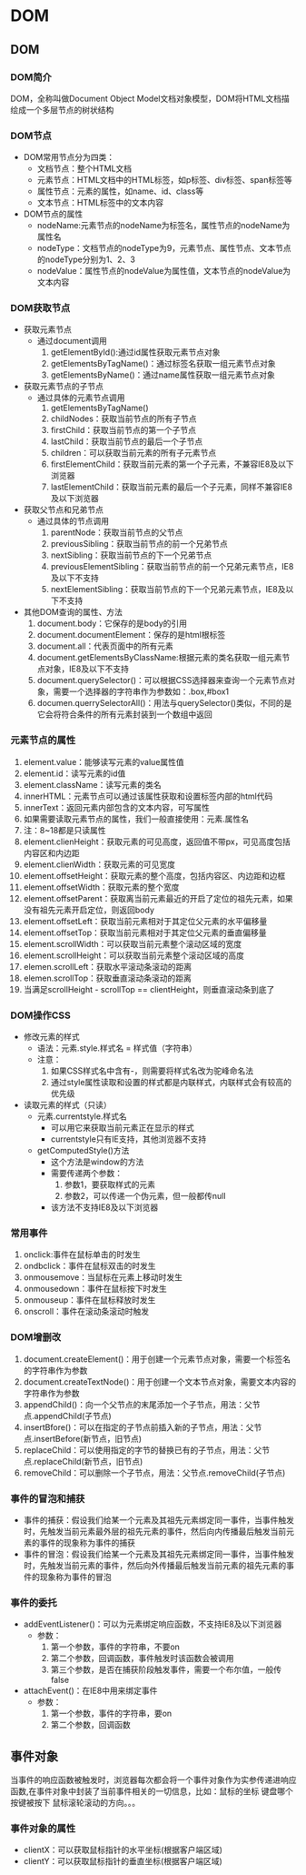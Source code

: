 # DOM
## DOM
### DOM简介
DOM，全称叫做Document Object Model文档对象模型，DOM将HTML文档描绘成一个多层节点的树状结构
### DOM节点
- DOM常用节点分为四类：
	- 文档节点：整个HTML文档
	- 元素节点：HTML文档中的HTML标签，如p标签、div标签、span标签等
	- 属性节点：元素的属性，如name、id、class等
	- 文本节点：HTML标签中的文本内容
- DOM节点的属性 
	- nodeName:元素节点的nodeName为标签名，属性节点的nodeName为属性名
	- nodeType：文档节点的nodeType为9，元素节点、属性节点、文本节点的nodeType分别为1、2、3
	- nodeValue：属性节点的nodeValue为属性值，文本节点的nodeValue为文本内容	
### DOM获取节点
- 获取元素节点
	- 通过document调用
		1. getElementById():通过id属性获取元素节点对象
		2. getElementsByTagName()：通过标签名获取一组元素节点对象
		3. getElementsByName()：通过name属性获取一组元素节点对象
- 获取元素节点的子节点
	- 通过具体的元素节点调用
		1. getElementsByTagName()
		2. childNodes：获取当前节点的所有子节点
		3. firstChild：获取当前节点的第一个子节点
		4. lastChild：获取当前节点的最后一个子节点
		5. children：可以获取当前元素的所有子元素节点
		6. firstElementChild：获取当前元素的第一个子元素，不兼容IE8及以下浏览器
		7. lastElementChild：获取当前元素的最后一个子元素，同样不兼容IE8及以下浏览器
- 获取父节点和兄弟节点
	- 通过具体的节点调用
		1. parentNode：获取当前节点的父节点
		2. previousSibling：获取当前节点的前一个兄弟节点
		3. nextSibling：获取当前节点的下一个兄弟节点
		4. previousElementSibling：获取当前节点的前一个兄弟元素节点，IE8及以下不支持
		5. nextElementSibling：获取当前节点的下一个兄弟元素节点，IE8及以下不支持
- 其他DOM查询的属性、方法
	1. document.body：它保存的是body的引用
	2. document.documentElement：保存的是html根标签
	3. document.all：代表页面中的所有元素
	4. document.getElementsByClassName:根据元素的类名获取一组元素节点对象，IE8及以下不支持
	5. document.querySelector()：可以根据CSS选择器来查询一个元素节点对象，需要一个选择器的字符串作为参数如：.box,#box1
	6. documen.querrySelectorAll()：用法与querySelector()类似，不同的是它会将符合条件的所有元素封装到一个数组中返回
### 元素节点的属性
1. element.value：能够读写元素的value属性值
2. element.id：读写元素的id值
3. element.className：读写元素的类名
4. innerHTML：元素节点可以通过该属性获取和设置标签内部的html代码
5. innerText：返回元素内部包含的文本内容，可写属性
6. 如果需要读取元素节点的属性，我们一般直接使用：元素.属性名
7. 注：8~18都是只读属性
8. element.clienHeight：获取元素的可见高度，返回值不带px，可见高度包括内容区和内边距
9. element.clienWidth：获取元素的可见宽度
10. element.offsetHeight：获取元素的整个高度，包括内容区、内边距和边框
11. element.offsetWidth：获取元素的整个宽度
12. element.offsetParent：获取离当前元素最近的开启了定位的祖先元素，如果没有祖先元素开启定位，则返回body
13. element.offsetLeft：获取当前元素相对于其定位父元素的水平偏移量
14. element.offsetTop：获取当前元素相对于其定位父元素的垂直偏移量
15. element.scrollWidth：可以获取当前元素整个滚动区域的宽度
16. element.scrollHeight：可以获取当前元素整个滚动区域的高度
17. elemen.scrollLeft：获取水平滚动条滚动的距离
18. elemen.scrollTop：获取垂直滚动条滚动的距离
19. 当满足scrollHeight - scrollTop == clientHeight，则垂直滚动条到底了
### DOM操作CSS
- 修改元素的样式
	- 语法：元素.style.样式名 = 样式值（字符串）
	- 注意：
		1. 如果CSS样式名中含有-，则需要将样式名改为驼峰命名法
		2. 通过style属性读取和设置的样式都是内联样式，内联样式会有较高的优先级
- 读取元素的样式（只读）
	- 元素.currentstyle.样式名
		- 可以用它来获取当前元素正在显示的样式
		- currentstyle只有IE支持，其他浏览器不支持
	- getComputedStyle()方法
		- 这个方法是window的方法
		- 需要传递两个参数：
			1. 参数1，要获取样式的元素
			2. 参数2，可以传递一个伪元素，但一般都传null
		- 该方法不支持IE8及以下浏览器
### 常用事件
1. onclick:事件在鼠标单击的时发生
2. ondbclick：事件在鼠标双击的时发生
3. onmousemove：当鼠标在元素上移动时发生
4. onmousedown：事件在鼠标按下时发生
5. onmouseup：事件在鼠标释放时发生
6. onscroll：事件在滚动条滚动时触发
### DOM增删改
1. document.createElement()：用于创建一个元素节点对象，需要一个标签名的字符串作为参数
2. document.createTextNode()：用于创建一个文本节点对象，需要文本内容的字符串作为参数
3. appendChild()：向一个父节点的末尾添加一个子节点，用法：父节点.appendChild(子节点)
4. insertBfore()：可以在指定的子节点前插入新的子节点，用法：父节点.insertBefore(新节点，旧节点)
5. replaceChild：可以使用指定的字节的替换已有的子节点，用法：父节点.replaceChild(新节点，旧节点)
6. removeChild：可以删除一个子节点，用法：父节点.removeChild(子节点)
### 事件的冒泡和捕获
- 事件的捕获：假设我们给某一个元素及其祖先元素绑定同一事件，当事件触发时，先触发当前元素最外层的祖先元素的事件，然后向内传播最后触发当前元素的事件的现象称为事件的捕获
- 事件的冒泡：假设我们给某一个元素及其祖先元素绑定同一事件，当事件触发时，先触发当前元素的事件，然后向外传播最后触发当前元素的祖先元素的事件的现象称为事件的冒泡
### 事件的委托
- addEventListener()：可以为元素绑定响应函数，不支持IE8及以下浏览器
	- 参数：
		1. 第一个参数，事件的字符串，不要on
		2. 第二个参数，回调函数，事件触发时该函数会被调用
		3. 第三个参数，是否在捕获阶段触发事件，需要一个布尔值，一般传false
- attachEvent()：在IE8中用来绑定事件
	- 参数：
		1. 第一个参数，事件的字符串，要on
		2. 第二个参数，回调函数
## 事件对象
当事件的响应函数被触发时，浏览器每次都会将一个事件对象作为实参传递进响应函数,在事件对象中封装了当前事件相关的一切信息，比如：鼠标的坐标  键盘哪个按键被按下  鼠标滚轮滚动的方向。。。   
### 事件对象的属性
- clientX：可以获取鼠标指针的水平坐标(根据客户端区域)
- clientY：可以获取鼠标指针的垂直坐标(根据客户端区域)